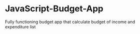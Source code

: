 # JavaScript-Budget-App
Fully functioning budget app that calculate budget of income and expenditure list
